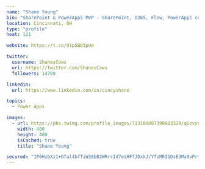 ```yaml
---
name: "Shane Young"
bio: "SharePoint & PowerApps MVP - SharePoint, O365, Flow, PowerApps consulting? @PowerApps911 | Pure Snark? You found it."
location: Cincinnati, OH
type: "profile"
heat: 121

website: https://t.co/91p5BQ3pUe

twitter:
  username: ShanesCows
  url: https://twitter.com/ShanesCows
  followers: 14708

linkedin:
  url: https://www.linkedin.com/in/cincyshane

topics:
  - Power Apps

images:
  - url: https://pbs.twimg.com/profile_images/713100007398883329/qUzvsvQ3_400x400.jpg
    width: 400
    height: 400
    isCached: true
    title: "Shane Young"

secured: "IP6HzbXz1+GTal4bfTiW38bB2WRrrId7eiHFfJDxkJ/YTzMRIGDsE3Ma9vPrtmMRGvPCWt2LkUHHX8wY17dd3xqFlHpVcZtIPcVCKEhlC+gFEL9PjQ2yFS+HbHaS2lUf/KNgH6PkIB3mOr7rUg8TJIdWJmHRh12QVU+B73MivWzgs4HkjpGP8hbdEO3os3lL3exiwRMvalUfXTg2mTc874ynusORl3NzKJbKW60HDL+TsvYB4bBVKuKtmqRXTv/wd+ITC9Hg02Iclc98FQW0yqUy5hI5DoSvxtSlZMIrypHkV2INDRAscMHqoEIWQclvQNBczDt8gVLb+ROeivLseIiyU0gMTO8+fFUVC/GzNuzlCmBO813rZvjteyQnrRMujaGdqFK12V9Jv+4wyo9slv38jujOnGSI0BXUaLKoT2c=;Ry4hmfe/BSBod+RjNsGExA=="
---
```


